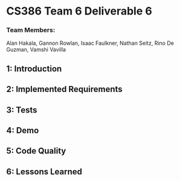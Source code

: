 # CS386 Team 6 Deliverable 6

### Team Members:
Alan Hakala, Gannon Rowlan, Isaac Faulkner, Nathan Seitz, Rino De Guzman, Vamshi Vavilla

## 1: Introduction

## 2: Implemented Requirements

## 3: Tests

## 4: Demo

## 5: Code Quality

## 6: Lessons Learned